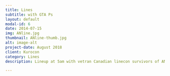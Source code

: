 ```yaml
---
title: Lines
subtitle: with GTA Ps
layout: default
modal-id: 6
date: 2014-07-15
img: ANline.jpg
thumbnail: ANline-thumb.jpg
alt: image-alt
project-date: August 2018
client: Kurocon
category: Lines
description: Lineup at 5am with vetran Canadian linecon survivors of AN14,AN15 and AN16 for Kurocon.

---
```

